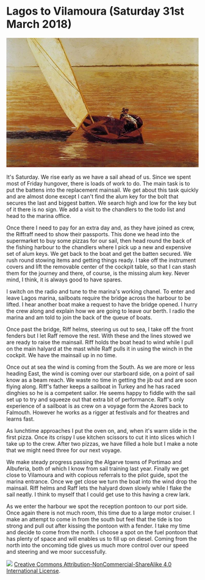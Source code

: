 # Lagos to Vilamoura (Saturday 31st March 2018) #

![* Sailing (1875) Thomas Eakins *](../images/SailingEakins.jpg "Sailing")

It's Saturday. We rise early as we have a sail ahead of us. Since we spent most of Friday hungover, there is loads of work to do. The main task is to put the battens into the replacement mainsail. We get about this task quickly and are almost done except I can't find the alum key for the bolt that secures the last and biggest batten. We search high and low for the key but of it there is no sign. We add a visit to the chandlers to the todo list and head to the marina office.

Once there I need to pay for an extra day and, as they have joined as crew, the Riffraff need to show their passports. This done we head into the supermarket to buy some pizzas for our sail, then head round the back of the fishing harbour to the chandlers where I pick up a new and expensive set of alum keys. We get back to the boat and get the batten secured. We rush round stowing items and getting things ready. I take off the instrument covers and lift the removable center of the cockpit table, so that I can stash them for the journey and there, of course, is the missing alum key. Never mind, I think, it is always good to have spares.

I switch on the radio and tune to the marina's working chanel. To enter and leave Lagos marina, sailboats require the bridge across the harbour to be lifted. I hear another boat make a request to have the bridge opened. I hurry the crew along and explain how we are going to leave our berth. I radio the marina and am told to join the back of the queue of boats. 
 
Once past the bridge, Riff helms, steering us out to sea, I take off the front fenders but I let Raff remove the rest. With these and the lines stowed we are ready to raise the mainsail. Riff holds the boat head to wind while I pull on the main halyard at the mast while Raff pulls it in using the winch in the cockpit. We have the mainsail up in no time.

Once out at sea the wind is coming from the South. As we are more or less heading East, the wind is coming over our starboard side, on a point of sail know as a beam reach. We waste no time in getting the jib out and are soon flying along. Riff's father keeps a sailboat in Turkey and he has raced dinghies so he is a competent sailor. He seems happy to fiddle with the sail set up to try and squeeze out that extra bit of performance. Raff's only experience of a sailboat is as crew on a voyage form the Azores back to Falmouth. However he works as a rigger at festivals and for theatres and learns fast.

As lunchtime approaches I put the oven on, and, when it's warm slide in the first pizza. Once its crispy I use kitchen scissors to cut it into slices which I take up to the crew. After two pizzas, we have filled a hole but I make a note that we might need three for our next voyage.

We make steady progress passing the Algarve towns of Portimao and Albuferia, both of which I know from sail training last year. Finally we get close to Vilamoura and with copious referrals to the pilot guide, spot the marina entrance. Once we get close we turn the boat into the wind drop the mainsail. Riff helms and Raff lets the halyard down slowly while I flake the sail neatly. I think to myself that I could get use to this having a crew lark. 

As we enter the harbour we spot the reception pontoon to our port side. Once again there is not much room, this time due to a large motor cruiser. I make an attempt to come in from the south but feel that the tide is too strong and pull out after kissing the pontoon with a fender. I take my time and decide to come from the north. I choose a spot on the fuel pontoon that has plenty of space and will enables us to fill up on diesel. Coming from the north into the oncoming tide gives us much more control over our speed and steering and we moor successfully.

![](https://i.creativecommons.org/l/by-nc-sa/4.0/88x31.png)
[Creative Commons Attribution-NonCommercial-ShareAlike 4.0 International License](href="http://creativecommons.org/licenses/by-nc-sa/4.0/).
